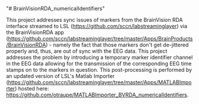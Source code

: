 "# BrainVisionRDA_numericalIdentifiers" 

This project addresses sync issues of markers from the BrainVision RDA interface streamed to LSL (https://github.com/sccn/labstreaminglayer) via the BrainVisionRDA app (https://github.com/sccn/labstreaminglayer/tree/master/Apps/BrainProducts/BrainVisionRDA) - namely the fact that those markers don't get de-jittered properly and, thus, are out of sync with the EEG data. This project addresses the problem by introducing a temporary marker identifier channel in the EEG data allowing for the transmission of the corresponding EEG time stamps on to the markers in question. This post-processing is performed by an updated version of LSL's Matlab Importer (https://github.com/sccn/labstreaminglayer/tree/master/Apps/MATLABImporter) hosted here: https://github.com/otraupe/MATLABImporter_BVRDA_numericalIdentifiers.
